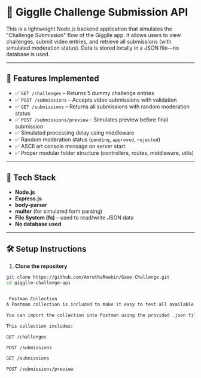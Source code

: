 # 🎥 Gigglle Challenge Submission API

This is a lightweight Node.js backend application that simulates the "Challenge Submission" flow of the Gigglle app. It allows users to view challenges, submit video entries, and retrieve all submissions (with simulated moderation status). Data is stored locally in a JSON file—no database is used.

---

## 🚀 Features Implemented

- ✅ `GET /challenges` – Returns 5 dummy challenge entries
- ✅ `POST /submissions` – Accepts video submissions with validation
- ✅ `GET /submissions` – Returns all submissions with random moderation status
- ✅ `POST /submissions/preview` – Simulates preview before final submission
- ✅ Simulated processing delay using middleware
- ✅ Random moderation status (`pending`, `approved`, `rejected`)
- ✅ ASCII art console message on server start
- ✅ Proper modular folder structure (controllers, routes, middleware, utils)

---

## 🧰 Tech Stack

- **Node.js**
- **Express.js**
- **body-parser**
- **multer** (for simulated form parsing)
- **File System (fs)** – used to read/write JSON data
- **No database used**

---

## 🛠️ Setup Instructions

1. **Clone the repository**
```bash
git clone https://github.com/AmruthaRowbin/Game-Challenge.git
cd gigglle-challenge-api


 Postman Collection
A Postman collection is included to make it easy to test all available API endpoints.

You can import the collection into Postman using the provided .json file.

This collection includes:

GET /challenges

POST /submissions

GET /submissions

POST /submissions/preview


